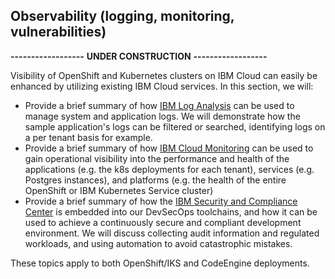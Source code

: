 ## Observability (logging, monitoring, vulnerabilities)

**------------------**
**UNDER CONSTRUCTION**
**------------------**

Visibility of OpenShift and Kubernetes clusters on IBM Cloud can easily be enhanced by utilizing existing IBM Cloud services.  In this section, we will:

* Provide a brief summary of how [IBM Log Analysis](https://cloud.ibm.com/docs/log-analysis?topic=log-analysis-getting-started) can be used to manage system and application logs.  We will demonstrate how the sample application's logs can be filtered or searched, identifying logs on a per tenant basis for example.
* Provide a brief summary of how [IBM Cloud Monitoring](https://cloud.ibm.com/docs/monitoring?topic=monitoring-getting-started) can be used to gain operational visibility into the performance and health of the applications (e.g. the k8s deployments for each tenant), services (e.g. Postgres instances), and platforms (e.g. the health of the entire OpenShift or IBM Kubernetes Service cluster) 
* Provide a brief summary of how the [IBM Security and Compliance Center](https://cloud.ibm.com/docs/security-compliance?topic=security-compliance-getting-started) is embedded into our DevSecOps toolchains, and how it can be used to achieve a continuously secure and compliant development environment.  We will discuss collecting audit information and regulated workloads, and using automation to avoid catastrophic mistakes.

These topics apply to both OpenShift/IKS and CodeEngine deployments.